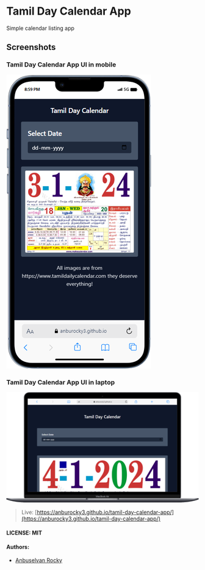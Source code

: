# Tamil Day Calendar App

Simple calendar listing app

## Screenshots

### Tamil Day Calendar App UI in mobile

 ![Tamil Day Calendar App UI in laptop](/assets/screenshots/mobile-view.png)

 ### Tamil Day Calendar App UI in laptop

 ![Tamil Day Calendar App UI in laptop](/assets/screenshots/laptop-view.png)

> Live: [https://anburocky3.github.io/tamil-day-calendar-app/](https://anburocky3.github.io/tamil-day-calendar-app/)

#### LICENSE: MIT

#### Authors:

- [Anbuselvan Rocky](https://fb.me/anburocky3)
